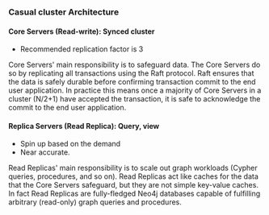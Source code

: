 ### Casual cluster Architecture

#### Core Servers (Read-write): Synced cluster 
- Recommended replication factor is 3

Core Servers' main responsibility is to safeguard data. The Core Servers do so by replicating all transactions using the Raft protocol. Raft ensures that the data is safely durable before confirming transaction commit to the end user application. In practice this means once a majority of Core Servers in a cluster (N/2+1) have accepted the transaction, it is safe to acknowledge the commit to the end user application.


#### Replica Servers (Read Replica): Query, view
- Spin up based on the demand
- Near accurate. 

Read Replicas' main responsibility is to scale out graph workloads (Cypher queries, procedures, and so on). Read Replicas act like caches for the data that the Core Servers safeguard, but they are not simple key-value caches. In fact Read Replicas are fully-fledged Neo4j databases capable of fulfilling arbitrary (read-only) graph queries and procedures.